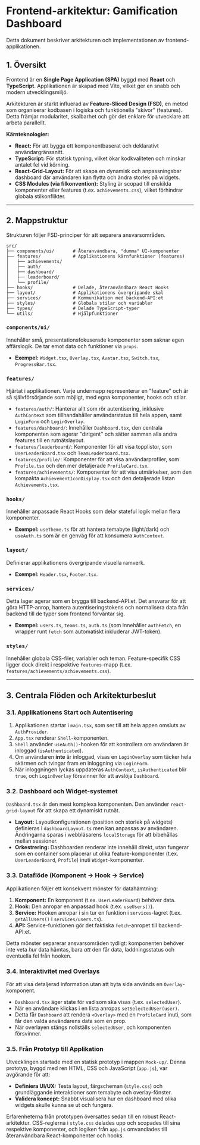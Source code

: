 # Frontend-arkitektur: Gamification Dashboard

Detta dokument beskriver arkitekturen och implementationen av frontend-applikationen.

## 1. Översikt

Frontend är en **Single Page Application (SPA)** byggd med **React** och **TypeScript**. Applikationen är skapad med Vite, vilket ger en snabb och modern utvecklingsmiljö.

Arkitekturen är starkt influerad av **Feature-Sliced Design (FSD)**, en metod som organiserar kodbasen i logiska och funktionella "skivor" (features). Detta främjar modularitet, skalbarhet och gör det enklare för utvecklare att arbeta parallellt.

**Kärnteknologier:**

- **React:** För att bygga ett komponentbaserat och deklarativt användargränssnitt.
- **TypeScript:** För statisk typning, vilket ökar kodkvaliteten och minskar antalet fel vid körning.
- **React-Grid-Layout:** För att skapa en dynamisk och anpassningsbar dashboard där användaren kan flytta och ändra storlek på widgets.
- **CSS Modules (via filkonvention):** Styling är scopad till enskilda komponenter eller features (t.ex. `achievements.css`), vilket förhindrar globala stilkonflikter.

---

## 2. Mappstruktur

Strukturen följer FSD-principer för att separera ansvarsområden.

```
src/
├── components/ui/       # Återanvändbara, "dumma" UI-komponenter
├── features/            # Applikationens kärnfunktioner (features)
│   ├── achievements/
│   ├── auth/
│   ├── dashboard/
│   ├── leaderboard/
│   └── profile/
├── hooks/               # Delade, återanvändbara React Hooks
├── layout/              # Applikationens övergripande skal
├── services/            # Kommunikation med backend-API:et
├── styles/              # Globala stilar och variabler
├── types/               # Delade TypeScript-typer
└── utils/               # Hjälpfunktioner
```

### `components/ui/`

Innehåller små, presentationsfokuserade komponenter som saknar egen affärslogik. De tar emot data och funktioner via `props`.

- **Exempel:** `Widget.tsx`, `Overlay.tsx`, `Avatar.tsx`, `Switch.tsx`, `ProgressBar.tsx`.

### `features/`

Hjärtat i applikationen. Varje undermapp representerar en "feature" och är så självförsörjande som möjligt, med egna komponenter, hooks och stilar.

- `features/auth/`: Hanterar allt som rör autentisering, inklusive `AuthContext` som tillhandahåller användarstatus till hela appen, samt `LoginForm` och `LoginOverlay`.
- `features/dashboard/`: Innehåller `Dashboard.tsx`, den centrala komponenten som agerar "dirigent" och sätter samman alla andra features till en rutnätslayout.
- `features/leaderboard/`: Komponenter för att visa topplistor, som `UserLeaderBoard.tsx` och `TeamLeaderboard.tsx`.
- `features/profile/`: Komponenter för att visa användarprofiler, som `Profile.tsx` och den mer detaljerade `ProfileCard.tsx`.
- `features/achievements/`: Komponenter för att visa utmärkelser, som den kompakta `AchievementIconDisplay.tsx` och den detaljerade listan `Achievements.tsx`.

### `hooks/`

Innehåller anpassade React Hooks som delar stateful logik mellan flera komponenter.

- **Exempel:** `useTheme.ts` för att hantera temabyte (light/dark) och `useAuth.ts` som är en genväg för att konsumera `AuthContext`.

### `layout/`

Definierar applikationens övergripande visuella ramverk.

- **Exempel:** `Header.tsx`, `Footer.tsx`.

### `services/`

Detta lager agerar som en brygga till backend-API:et. Det ansvarar för att göra HTTP-anrop, hantera autentiseringstokens och normalisera data från backend till de typer som frontend förväntar sig.

- **Exempel:** `users.ts`, `teams.ts`, `auth.ts` (som innehåller `authFetch`, en wrapper runt `fetch` som automatiskt inkluderar JWT-token).

### `styles/`

Innehåller globala CSS-filer, variabler och teman. Feature-specifik CSS ligger dock direkt i respektive `features`-mapp (t.ex. `features/achievements/achievements.css`).

---

## 3. Centrala Flöden och Arkitekturbeslut

### 3.1. Applikationens Start och Autentisering

1.  Applikationen startar i `main.tsx`, som ser till att hela appen omsluts av `AuthProvider`.
2.  `App.tsx` renderar `Shell`-komponenten.
3.  `Shell` använder `useAuth()`-hooken för att kontrollera om användaren är inloggad (`isAuthenticated`).
4.  Om användaren **inte** är inloggad, visas en `LoginOverlay` som täcker hela skärmen och tvingar fram en inloggning via `LoginForm`.
5.  När inloggningen lyckas uppdateras `AuthContext`, `isAuthenticated` blir `true`, och `LoginOverlay` försvinner för att avslöja `Dashboard`.

### 3.2. Dashboard och Widget-systemet

`Dashboard.tsx` är den mest komplexa komponenten. Den använder `react-grid-layout` för att skapa ett dynamiskt rutnät.

- **Layout:** Layoutkonfigurationen (position och storlek på widgets) definieras i `dashboardLayout.ts` men kan anpassas av användaren. Ändringarna sparas i webbläsarens `localStorage` för att bibehållas mellan sessioner.
- **Orkestrering:** Dashboarden renderar inte innehåll direkt, utan fungerar som en container som placerar ut olika feature-komponenter (t.ex. `UserLeaderBoard`, `Profile`) inuti `Widget`-komponenter.

### 3.3. Dataflöde (Komponent -> Hook -> Service)

Applikationen följer ett konsekvent mönster för datahämtning:

1.  **Komponent:** En komponent (t.ex. `UserLeaderBoard`) behöver data.
2.  **Hook:** Den anropar en anpassad hook (t.ex. `useUsers()`).
3.  **Service:** Hooken anropar i sin tur en funktion i `services`-lagret (t.ex. `getAllUsers()` i `services/users.ts`).
4.  **API:** Service-funktionen gör det faktiska `fetch`-anropet till backend-API:et.

Detta mönster separerar ansvarsområden tydligt: komponenten behöver inte veta _hur_ data hämtas, bara _att_ den får data, laddningsstatus och eventuella fel från hooken.

### 3.4. Interaktivitet med Overlays

För att visa detaljerad information utan att byta sida används en `Overlay`-komponent.

- `Dashboard.tsx` äger state för vad som ska visas (t.ex. `selectedUser`).
- När en användare klickas i en lista anropas `setSelectedUser(user)`.
- Detta får `Dashboard` att rendera `<Overlay>` med en `ProfileCard` inuti, som får den valda användarens data som en prop.
- När overlayen stängs nollställs `selectedUser`, och komponenten försvinner.

### 3.5. Från Prototyp till Applikation

Utvecklingen startade med en statisk prototyp i mappen `Mock-up/`. Denna prototyp, byggd med ren HTML, CSS och JavaScript (`app.js`), var avgörande för att:

- **Definiera UI/UX:** Testa layout, färgscheman (`style.css`) och grundläggande interaktioner som temabyte och overlay-fönster.
- **Validera koncept:** Snabbt visualisera hur en dashboard med olika widgets skulle kunna se ut och fungera.

Erfarenheterna från prototypen översattes sedan till en robust React-arkitektur. CSS-reglerna i `style.css` delades upp och scopades till sina respektive komponenter, och logiken från `app.js` omvandlades till återanvändbara React-komponenter och hooks.
